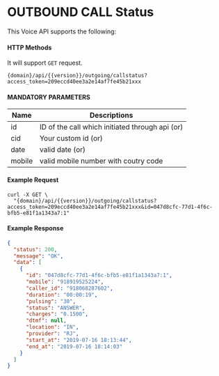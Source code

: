 # OUTBOUND CALL Status

This Voice API supports the following:

#### HTTP Methods

It will support `GET` request.

```
{domain}/api/{{version}}/outgoing/callstatus?access_token=209eccd40ee3a2e14af7fe45b21xxx
```

#### MANDATORY PARAMETERS

| Name   | Descriptions                                    |
| ------ | ----------------------------------------------- |
| id     | ID of the call which initiated through api (or) |
| cid    | Your custom id (or)                             |
| date   | valid date (or)                                 |
| mobile | valid mobile number with coutry code            |

#### Example Request

```
curl -X GET \
  "{domain}/api/{{version}}/outgoing/callstatus?access_token=209eccd40ee3a2e14af7fe45b21xxx&id=047d8cfc-77d1-4f6c-bfb5-e81f1a1343a7:1"
```

#### Example Response

```json
{
  "status": 200,
  "message": "OK",
  "data": [
    {
      "id": "047d8cfc-77d1-4f6c-bfb5-e81f1a1343a7:1",
      "mobile": "918919525224",
      "caller_id": "918068287602",
      "duration": "00:00:19",
      "pulsing": "30",
      "status": "ANSWER",
      "charges": "0.1500",
      "dtmf": null,
      "location": "IN",
      "provider": "RJ",
      "start_at": "2019-07-16 18:13:44",
      "end_at": "2019-07-16 18:14:03"
    }
  ]
}
```
